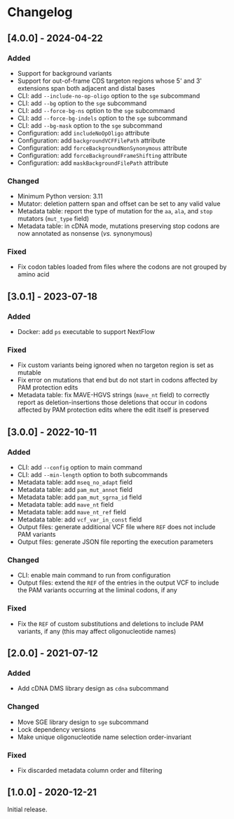 # Changelog

## [4.0.0] - 2024-04-22

### Added

- Support for background variants
- Support for out-of-frame CDS targeton regions whose 5' and 3' extensions span both adjacent and distal bases
- CLI: add `--include-no-op-oligo` option to the `sge` subcommand
- CLI: add `--bg` option to the `sge` subcommand
- CLI: add `--force-bg-ns` option to the `sge` subcommand
- CLI: add `--force-bg-indels` option to the `sge` subcommand
- CLI: add `--bg-mask` option to the `sge` subcommand
- Configuration: add `includeNoOpOligo` attribute
- Configuration: add `backgroundVCFFilePath` attribute
- Configuration: add `forceBackgroundNonSynonymous` attribute
- Configuration: add `forceBackgroundFrameShifting` attribute
- Configuration: add `maskBackgroundFilePath` attribute

### Changed

- Minimum Python version: 3.11
- Mutator: deletion pattern span and offset can be set to any valid value
- Metadata table: report the type of mutation for the `aa`, `ala`, and `stop` mutators (`mut_type` field)
- Metadata table: in cDNA mode, mutations preserving stop codons are now annotated as nonsense (*vs.* synonymous)

### Fixed

- Fix codon tables loaded from files where the codons are not grouped by amino acid

## [3.0.1] - 2023-07-18

### Added

- Docker: add `ps` executable to support NextFlow

### Fixed

- Fix custom variants being ignored when no targeton region is set as mutable
- Fix error on mutations that end but do not start in codons affected by PAM protection edits
- Metadata table: fix MAVE-HGVS strings (`mave_nt` field) to correctly report as deletion-insertions those deletions that occur in codons affected by PAM protection edits where the edit itself is preserved

## [3.0.0] - 2022-10-11

### Added

- CLI: add `--config` option to main command
- CLI: add `--min-length` option to both subcommands
- Metadata table: add `mseq_no_adapt` field
- Metadata table: add `pam_mut_annot` field
- Metadata table: add `pam_mut_sgrna_id` field
- Metadata table: add `mave_nt` field
- Metadata table: add `mave_nt_ref` field
- Metadata table: add `vcf_var_in_const` field
- Output files: generate additional VCF file where `REF` does not include PAM variants
- Output files: generate JSON file reporting the execution parameters

### Changed

- CLI: enable main command to run from configuration
- Output files: extend the `REF` of the entries in the output VCF to include the PAM variants occurring at the liminal codons, if any

### Fixed

- Fix the `REF` of custom substitutions and deletions to include PAM variants, if any (this may affect oligonucleotide names)

## [2.0.0] - 2021-07-12

### Added

- Add cDNA DMS library design as `cdna` subcommand

### Changed

- Move SGE library design to `sge` subcommand
- Lock dependency versions
- Make unique oligonucleotide name selection order-invariant

### Fixed

- Fix discarded metadata column order and filtering

## [1.0.0] - 2020-12-21

Initial release.
